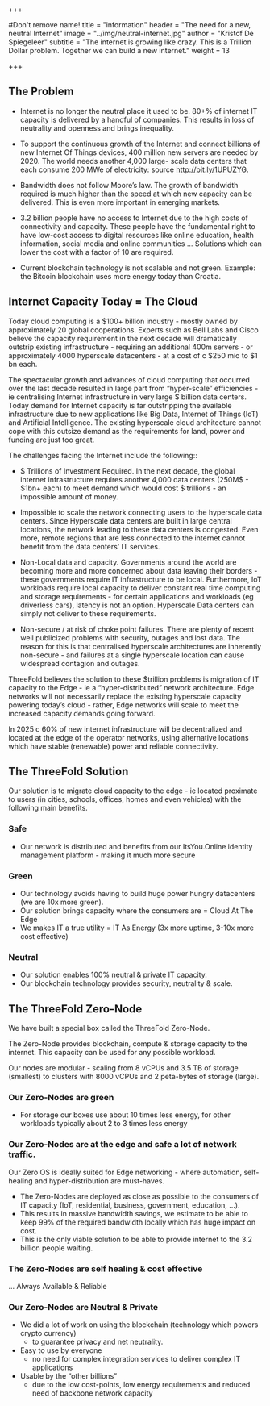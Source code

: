 +++

#Don't remove name!
title = "information"
header = "The need for a new, neutral Internet"
image = "../img/neutral-internet.jpg"
author = "Kristof De Spiegeleer"
subtitle = "The internet is growing like crazy. This is a Trillion Dollar problem. Together we can build a new internet."
weight = 13

+++



## The Problem

- Internet is no longer the neutral place it used to be. 80+% of internet IT capacity is delivered by a handful of companies. This results in loss of neutrality and openness and brings inequality.

- To support the continuous growth of the Internet and connect billions of new Internet Of Things devices, 400 million new servers are needed by 2020. The world needs another 4,000 large- scale data centers that each consume 200 MWe of electricity: source http://bit.ly/1UPUZYG.

- Bandwidth does not follow Moore’s law. The growth of bandwidth required is much higher than the speed at which new capacity can be delivered.
This is even more important in emerging markets.

- 3.2 billion people have no access to Internet due to the high costs of connectivity and capacity. These people have the fundamental right to have low-cost access to digital resources like online education, health information, social media and online communities ...
Solutions which can lower the cost with a factor of 10 are required.

- Current blockchain technology is not scalable and not green. Example: the Bitcoin blockchain uses more energy today than Croatia.


## Internet Capacity Today = The Cloud

Today cloud computing is a $100+ billion industry - mostly owned by approximately 20 global cooperations. Experts such as Bell Labs and Cisco believe the capacity requirement in the next decade will dramatically outstrip existing infrastructure - requiring an additional 400m servers - or approximately 4000 hyperscale datacenters - at a cost of c $250 mio to $1 bn each.

The spectacular growth and advances of cloud computing that occurred over the last decade resulted in large part from “hyper-scale” efficiencies - ie centralising Internet infrastructure in very large $ billion data centers.  Today demand for Internet capacity is far outstripping the available infrastructure due to new applications like Big Data, Internet of Things (IoT) and Artificial Intelligence.  The existing hyperscale cloud architecture cannot cope with this outsize demand as the requirements for land, power and funding are just too great.  

The challenges facing the Internet include the following::

- $ Trillions of Investment Required.  In the next decade, the global internet infrastructure requires another 4,000 data centers (250M$ - $1bn+ each) to meet demand which would cost $ trillions - an impossible amount of money.

- Impossible to scale the network connecting users to the hyperscale data centers.  Since Hyperscale data centers are built in large central locations, the network leading to these data centers is congested.  Even more, remote regions that are less connected to the internet cannot benefit from the data centers’ IT services.

- Non-Local data and capacity.  Governments around the world are becoming more and more concerned about data leaving their borders - these governments require IT infrastructure to be local.  Furthermore, IoT workloads require local capacity to deliver constant real time computing and storage requirements - for certain applications and workloads (eg driverless cars), latency is not an option.   Hyperscale Data centers can simply not deliver to these requirements.

- Non-secure / at risk of choke point failures.  There are plenty of recent well publicized problems with security, outages and lost data.  The reason for this is that centralised hyperscale architectures are inherently non-secure - and failures at a single hyperscale location can cause widespread contagion and outages.

ThreeFold believes the solution to these $trillion problems is migration of IT capacity to the Edge - ie a “hyper-distributed” network architecture.  Edge networks will not necessarily replace the existing hyperscale capacity powering today’s cloud - rather, Edge networks will scale to meet the increased capacity demands going forward.

In 2025 c 60% of new internet infrastructure will be decentralized and located at the edge of the operator networks, using alternative locations which have stable (renewable) power and reliable connectivity.

## The ThreeFold Solution

Our solution is to migrate cloud capacity to the edge - ie located proximate to users (in cities, schools, offices, homes and even vehicles) with the following main benefits.

### Safe

- Our network is distributed and benefits from our ItsYou.Online identity management platform - making it much more secure

### Green

- Our technology avoids having to build huge power hungry datacenters (we are 10x more green).
- Our solution brings capacity where the consumers are = Cloud At The Edge
- We makes IT a true utility = IT As Energy (3x more uptime, 3-10x more cost effective)

### Neutral

- Our solution enables 100% neutral & private IT capacity.
- Our blockchain technology provides security, neutrality & scale.


## The ThreeFold Zero-Node

We have built a special box called the ThreeFold Zero-Node.

The Zero-Node provides blockchain, compute & storage capacity to the internet.
This capacity can be used for any possible workload.

Our nodes are modular - scaling from 8 vCPUs and 3.5 TB of storage (smallest) to clusters with 8000 vCPUs and 2 peta-bytes of storage (large).

### Our Zero-Nodes are green

- For storage our boxes use about 10 times less energy, for other workloads typically about 2 to 3 times less energy

### Our Zero-Nodes are at the edge and safe a lot of network traffic.

Our Zero OS is ideally suited for Edge networking - where automation, self-healing and hyper-distribution are must-haves.  
- The Zero-Nodes are deployed as close as possible to the consumers of IT capacity (IoT, residential, business, government, education, …).
- This results in massive bandwidth savings, we estimate to be able to keep 99% of the required bandwidth locally which has huge impact on cost.
- This is the only viable solution to be able to provide internet to the 3.2 billion people waiting.

### The Zero-Nodes are self healing & cost effective

... Always Available & Reliable

### Our Zero-Nodes are Neutral & Private

- We did a lot of work on using the blockchain (technology which powers crypto currency)
	- to guarantee privacy and net neutrality.
- Easy to use by everyone
	- no need for complex integration services to deliver complex IT applications
- Usable by the “other billions”
	- due to the low cost-points, low energy requirements and reduced need of backbone network capacity
